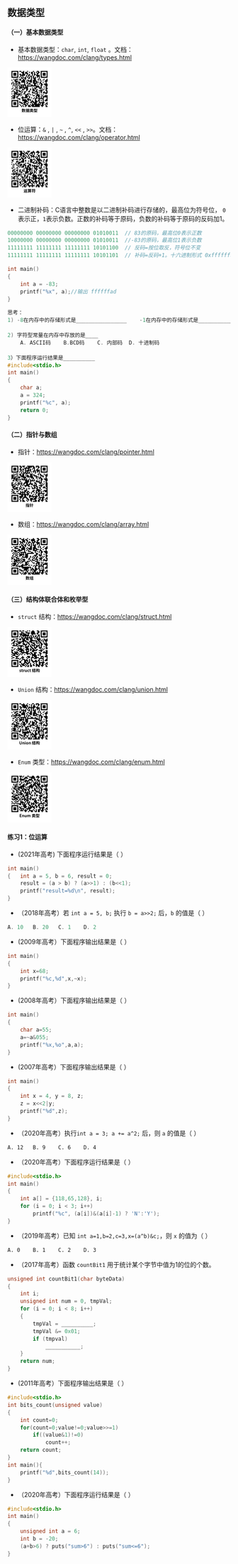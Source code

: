 ## 数据类型

#### （一）基本数据类型

- 基本数据类型：`char`, `int`, `float` 。文档：https://wangdoc.com/clang/types.html

<img src="images/datatype.png" alt="img" style="zoom: 25%;" />

- 位运算：`&` , `|` , `~` , `^`, `<<` , `>>`。文档：https://wangdoc.com/clang/operator.html

<img src="images/operator.png" alt="img" style="zoom: 25%;" />

- 二进制补码：C语言中整数是以二进制补码进行存储的，最高位为符号位， `0`表示正，`1`表示负数。正数的补码等于原码，负数的补码等于原码的反码加1。

```c
00000000 00000000 00000000 01010011  // 83的原码，最高位0表示正数
10000000 00000000 00000000 01010011  //-83的原码，最高位1表示负数
11111111 11111111 11111111 10101100  // 反码=按位取反，符号位不变
11111111 11111111 11111111 10101101  // 补码=反码+1。十六进制形式 0xffffffad
```

```c
int main()
{
    int a = -83;
    printf("%x", a);//输出 ffffffad
}
```

```c
思考：
1) -8在内存中的存储形式是________________    -1在内存中的存储形式是________________
    
2) 字符型常量在内存中存放的是____  
    A. ASCII码    B.BCD码    C. 内部码  D. 十进制码    
    
3）下面程序运行结果是__________
#include<stdio.h>
int main()
{
    char a;
    a = 324;
    printf("%c", a);
    return 0;
}
```

#### （二）指针与数组

- 指针：https://wangdoc.com/clang/pointer.html

<img src="images/pointer.png" alt="img" style="zoom: 25%;" />

- 数组：https://wangdoc.com/clang/array.html

<img src="images/array.png" alt="img" style="zoom: 25%;" />

#### （三）结构体联合体和枚举型

- `struct` 结构：https://wangdoc.com/clang/struct.html

<img src="images/struct.png" alt="img" style="zoom: 25%;" />

- `Union` 结构：https://wangdoc.com/clang/union.html

<img src="images/union.png" alt="img" style="zoom: 25%;" />

- `Enum` 类型：https://wangdoc.com/clang/enum.html

<img src="images/enum" alt="img" style="zoom: 25%;" />

#### 练习1：位运算

- (2021年高考) 下面程序运行结果是（            ）

```c
int main()
{   int a = 5, b = 6, result = 0;
    result = (a > b) ? (a>>1) : (b<<1);
    printf("result=%d\n", result);
}
```

- （2018年高考）若 `int a = 5, b;` 执行 `b = a>>2;` 后，`b` 的值是（        ）

```c
A. 10	B. 20	C. 1	D. 2
```

- (2009年高考）下面程序输出结果是（        ）

```c
int main()
{   
    int x=68;
	printf("%c,%d",x,~x);
}
```

- (2008年高考）下面程序输出结果是（        ）

```c
int main()
{	
    char a=55;
	a=~a&055;
	printf("%x,%o",a,a);
}
```

- (2007年高考）下面程序输出结果是（        ）

```c
int main()
{   
    int x = 4, y = 8, z;
	z = x<<2|y;
	printf("%d",z);
}
```

- （2020年高考）执行`int a = 3; a += a^2;` 后，则 `a` 的值是（        ）

```tex
A. 12	B. 9	C. 6	D. 4
```

- （2020年高考）下面程序运行结果是（        ）

```c
#include<stdio.h>
int main()
{
    int a[] = {118,65,128}, i;
    for (i = 0; i < 3; i++)
        printf("%c", (a[i])&(a[i]-1) ? 'N':'Y');
}
```

- （2019年高考）已知 `int a=1,b=2,c=3,x=(a^b)&c;`，则 `x` 的值为（        ）

```tex
A. 0	B. 1	C. 2	D. 3
```

- （2017年高考）函数 `countBit1` 用于统计某个字节中值为1的位的个数。

```c
unsigned int countBit1(char byteData)
{
    int i;
    unsigned int num = 0, tmpVal;
    for (i = 0; i < 8; i++)
    {
        tmpVal = __________;
        tmpVal &= 0x01;
        if (tmpval)
            ___________;
    }
    return num;
}
```

- (2011年高考）下面程序输出结果是（        ）

```c
#include<stdio.h>
int bits_count(unsigned value)
{   
    int count=0;
	for(count=0;value!=0;value>>=1)
		if((value&1)!=0)
            count++;
	return count;
}
int main(){
	printf("%d",bits_count(14));
}
```

- （2020年高考）下面程序运行结果是（        ）

```c
#include<stdio.h>
int main()
{
    unsigned int a = 6;
    int b = -20;
    (a+b>6) ? puts("sum>6") : puts("sum<=6");
}
```

